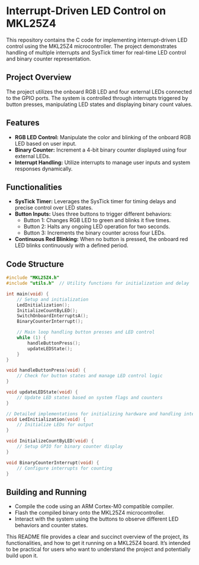 # Interrupt-Driven LED Control on MKL25Z4

This repository contains the C code for implementing interrupt-driven LED control using the MKL25Z4 microcontroller. The project demonstrates handling of multiple interrupts and SysTick timer for real-time LED control and binary counter representation.

## Project Overview

The project utilizes the onboard RGB LED and four external LEDs connected to the GPIO ports. The system is controlled through interrupts triggered by button presses, manipulating LED states and displaying binary count values.

## Features

- **RGB LED Control:** Manipulate the color and blinking of the onboard RGB LED based on user input.
- **Binary Counter:** Increment a 4-bit binary counter displayed using four external LEDs.
- **Interrupt Handling:** Utilize interrupts to manage user inputs and system responses dynamically.

## Functionalities

- **SysTick Timer:** Leverages the SysTick timer for timing delays and precise control over LED states.
- **Button Inputs:** Uses three buttons to trigger different behaviors:
  - Button 1: Changes RGB LED to green and blinks it five times.
  - Button 2: Halts any ongoing LED operation for two seconds.
  - Button 3: Increments the binary counter across four LEDs.
- **Continuous Red Blinking:** When no button is pressed, the onboard red LED blinks continuously with a defined period.

## Code Structure

```c
#include "MKL25Z4.h"
#include "utils.h"  // Utility functions for initialization and delay

int main(void) {
    // Setup and initialization
    LedInitialization();
    InitializeCountByLED();
    SwitchOnboardInterruptsA();
    BinaryCounterInterrupt();

    // Main loop handling button presses and LED control
    while (1) {
        handleButtonPress();
        updateLEDState();
    }
}

void handleButtonPress(void) {
    // Check for button states and manage LED control logic
}

void updateLEDState(void) {
    // Update LED states based on system flags and counters
}

// Detailed implementations for initializing hardware and handling interrupts
void LedInitialization(void) {
    // Initialize LEDs for output
}

void InitializeCountByLED(void) {
    // Setup GPIO for binary counter display
}

void BinaryCounterInterrupt(void) {
    // Configure interrupts for counting
}
```

## Building and Running

- Compile the code using an ARM Cortex-M0 compatible compiler.
- Flash the compiled binary onto the MKL25Z4 microcontroller.
- Interact with the system using the buttons to observe different LED behaviors and counter states.


This README file provides a clear and succinct overview of the project, its functionalities, and how to get it running on a MKL25Z4 board. It’s intended to be practical for users who want to understand the project and potentially build upon it.
